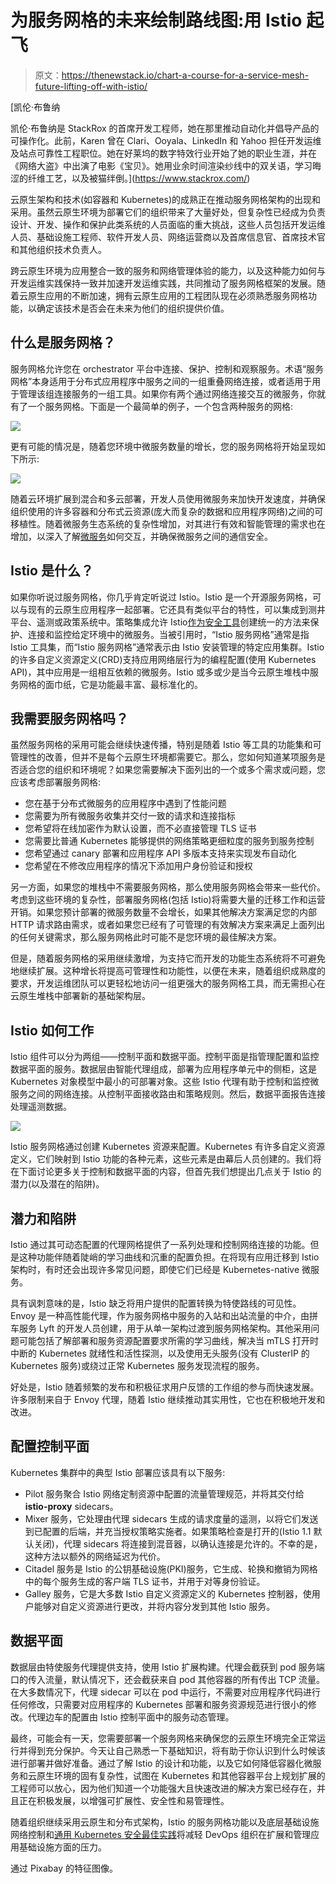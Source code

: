 # 为服务网格的未来绘制路线图:用 Istio 起飞

> 原文：<https://thenewstack.io/chart-a-course-for-a-service-mesh-future-lifting-off-with-istio/>

[](https://www.stackrox.com/)

 [凯伦·布鲁纳

凯伦·布鲁纳是 StackRox 的首席开发工程师，她在那里推动自动化并倡导产品的可操作化。此前，Karen 曾在 Clari、Ooyala、LinkedIn 和 Yahoo 担任开发运维及站点可靠性工程职位。她在好莱坞的数字特效行业开始了她的职业生涯，并在《网络大盗》中出演了电影《宝贝》。她用业余时间渲染纱线中的双关语，学习晦涩的纤维工艺，以及被猫绊倒。](https://www.stackrox.com/) [](https://www.stackrox.com/)

云原生架构和技术(如容器和 Kubernetes)的成熟正在推动服务网格架构的出现和采用。虽然云原生环境为部署它们的组织带来了大量好处，但复杂性已经成为负责设计、开发、操作和保护此类系统的人员面临的重大挑战，这些人员包括开发运维人员、基础设施工程师、软件开发人员、网络运营商以及首席信息官、首席技术官和其他组织技术负责人。

跨云原生环境为应用整合一致的服务和网络管理体验的能力，以及这种能力如何与开发运维实践保持一致并加速开发运维实践，共同推动了服务网格框架的发展。随着云原生应用的不断加速，拥有云原生应用的工程团队现在必须熟悉服务网格功能，以确定该技术是否会在未来为他们的组织提供价值。

## 什么是服务网格？

服务网格允许您在 orchestrator 平台中连接、保护、控制和观察服务。术语“服务网格”本身适用于分布式应用程序中服务之间的一组重叠网络连接，或者适用于用于管理该组连接服务的一组工具。如果你有两个通过网络连接交互的微服务，你就有了一个服务网格。下面是一个最简单的例子，一个包含两种服务的网格:

![](img/0e6b995e49321abae4b36036ddc5e151.png)

更有可能的情况是，随着您环境中微服务数量的增长，您的服务网格将开始呈现如下所示:

![](img/6936aaed1b0d6c9618e43106d17008e1.png)

随着云环境扩展到混合和多云部署，开发人员使用微服务来加快开发速度，并确保组织使用的许多容器和分布式云资源(庞大而复杂的数据和应用程序网络)之间的可移植性。随着微服务生态系统的复杂性增加，对其进行有效和智能管理的需求也在增加，以深入了解[微服务](https://www.thenewstack.io/tag/microservices)如何交互，并确保微服务之间的通信安全。

## Istio 是什么？

如果你听说过服务网格，你几乎肯定听说过 Istio。Istio 是一个开源服务网格，可以与现有的云原生应用程序一起部署。它还具有类似平台的特性，可以集成到测井平台、遥测或政策系统中。策略集成允许 Istio[作为安全工具](https://www.stackrox.com/post/2019/08/istio-security-basics-running-microservices-on-zero-trust-networks/)创建统一的方法来保护、连接和监控给定环境中的微服务。当被引用时，“Istio 服务网格”通常是指 Istio 工具集，而“Istio 服务网格”通常表示由 Istio 安装管理的特定应用集群。Istio 的许多自定义资源定义(CRD)支持应用网络层行为的编程配置(使用 Kubernetes API)，其中应用是一组相互依赖的微服务。Istio 或多或少是当今云原生堆栈中服务网格的面巾纸，它是功能最丰富、最标准化的。

## 我需要服务网格吗？

虽然服务网格的采用可能会继续快速传播，特别是随着 Istio 等工具的功能集和可管理性的改善，但并不是每个云原生环境都需要它。那么，您如何知道某项服务是否适合您的组织和环境呢？如果您需要解决下面列出的一个或多个需求或问题，您应该考虑部署服务网格:

*   您在基于分布式微服务的应用程序中遇到了性能问题
*   您需要为所有微服务收集并交付一致的请求和连接指标
*   您希望将在线加密作为默认设置，而不必直接管理 TLS 证书
*   您需要比普通 Kubernetes 能够提供的网络策略更细粒度的服务到服务控制
*   您希望通过 canary 部署和应用程序 API 多版本支持来实现发布自动化
*   您希望在不修改应用程序的情况下添加用户身份验证和授权

另一方面，如果您的堆栈中不需要服务网格，那么使用服务网格会带来一些代价。考虑到这些环境的复杂性，部署服务网格(包括 Istio)将需要大量的迁移工作和运营开销。如果您预计部署的微服务数量不会增长，如果其他解决方案满足您的内部 HTTP 请求路由需求，或者如果您已经有了可管理的有效解决方案来满足上面列出的任何关键需求，那么服务网格此时可能不是您环境的最佳解决方案。

但是，随着服务网格的采用继续激增，为支持它而开发的功能生态系统将不可避免地继续扩展。这种增长将提高可管理性和功能性，以便在未来，随着组织成熟度的要求，开发运维团队可以更轻松地访问一组更强大的服务网格工具，而无需担心在云原生堆栈中部署新的基础架构层。

## Istio 如何工作

Istio 组件可以分为两组——控制平面和数据平面。控制平面是指管理配置和监控数据平面的服务。数据层由智能代理组成，部署为应用程序单元中的侧柜，这是 Kubernetes 对象模型中最小的可部署对象。这些 Istio 代理有助于控制和监控微服务之间的网络连接。从控制平面接收路由和策略规则。然后，数据平面报告连接处理遥测数据。

![](img/307aeca95e385a9a5776cb2d76645869.png)

Istio 服务网格通过创建 Kubernetes 资源来配置。Kubernetes 有许多自定义资源定义，它们映射到 Istio 功能的各种元素，这些元素是由幕后人员创建的。我们将在下面讨论更多关于控制和数据平面的内容，但首先我们想提出几点关于 Istio 的潜力(以及潜在的陷阱)。

## 潜力和陷阱

Istio 通过其可动态配置的代理网格提供了一系列处理和控制网络连接的功能。但是这种功能伴随着陡峭的学习曲线和沉重的配置负担。在将现有应用迁移到 Istio 架构时，有时还会出现许多常见问题，即使它们已经是 Kubernetes-native 微服务。

具有讽刺意味的是，Istio 缺乏将用户提供的配置转换为特使路线的可见性。Envoy 是一种高性能代理，作为服务网格中服务的入站和出站流量的中介，由拼车服务 Lyft 的开发人员创建，用于从单一架构过渡到服务网格架构。其他采用问题可能包括了解部署和服务资源配置要求所需的学习曲线，解决当 mTLS 打开时中断的 Kubernetes 就绪性和活性探测，以及使用无头服务(没有 ClusterIP 的 Kubernetes 服务)或绕过正常 Kubernetes 服务发现流程的服务。

好处是，Istio 随着频繁的发布和积极征求用户反馈的工作组的参与而快速发展。许多限制来自于 Envoy 代理，随着 Istio 继续推动其实用性，它也在积极地开发和改进。

## 配置控制平面

Kubernetes 集群中的典型 Istio 部署应该具有以下服务:

*   Pilot 服务聚合 Istio 网络定制资源中配置的流量管理规范，并将其交付给 **istio-proxy** sidecars。
*   Mixer 服务，它处理由代理 sidecars 生成的请求度量的遥测，以将它们发送到已配置的后端，并充当授权策略实施者。如果策略检查是打开的(Istio 1.1 默认关闭)，代理 sidecars 将连接到混音器，以确认连接是允许的。不幸的是，这种方法以额外的网络延迟为代价。
*   Citadel 服务是 Istio 的公钥基础设施(PKI)服务，它生成、轮换和撤销为网格中的每个服务生成的客户端 TLS 证书，并用于对等身份验证。
*   Galley 服务，它是大多数 Istio 自定义资源定义的 Kubernetes 控制器，使用户能够对自定义资源进行更改，并将内容分发到其他 Istio 服务。

## 数据平面

数据层由特使服务代理提供支持，使用 Istio 扩展构建。代理会截获到 pod 服务端口的传入流量，默认情况下，还会截获来自 pod 其他容器的所有传出 TCP 流量。在大多数情况下，代理 sidecar 可以在 pod 中运行，不需要对应用程序代码进行任何修改，只需要对应用程序的 Kubernetes 部署和服务资源规范进行很小的修改。代理边车的配置由 Istio 控制平面中的服务动态管理。

最终，可能会有一天，您需要部署一个服务网格来确保您的云原生环境完全正常运行并得到充分保护。今天让自己熟悉一下基础知识，将有助于你认识到什么时候该进行部署并做好准备。通过了解 Istio 的设计和功能，以及它如何降低容器化微服务和云原生环境的固有复杂性，试图在 Kubernetes 和其他容器平台上规划扩展的工程师可以放心，因为他们知道一个功能强大且快速改进的解决方案已经存在，并且正在积极发展，以增强可扩展性、安全性和易管理性。

随着组织继续采用云原生和分布式架构，Istio 的服务网格功能以及底层基础设施网络控制和[通用 Kubernetes 安全最佳实践](https://www.stackrox.com/post/2019/07/kubernetes-security-101/)将减轻 DevOps 组织在扩展和管理应用基础设施方面的压力。

通过 Pixabay 的特征图像。

<svg xmlns:xlink="http://www.w3.org/1999/xlink" viewBox="0 0 68 31" version="1.1"><title>Group</title> <desc>Created with Sketch.</desc></svg>